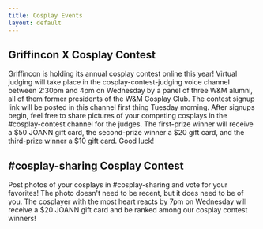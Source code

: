 ```yaml
---
title: Cosplay Events
layout: default
---
```


## Griffincon X Cosplay Contest
Griffincon is holding its annual cosplay contest online this year! Virtual judging will take place in the cosplay-contest-judging voice channel between 2:30pm and 4pm on Wednesday by a panel of three W&M alumni, all of them former presidents of the W&M Cosplay Club. The contest signup link will be posted in this channel first thing Tuesday morning. After signups begin, feel free to share pictures of your competing cosplays in the #cosplay-contest channel for the judges. The first-prize winner will receive a $50 JOANN gift card, the second-prize winner a $20 gift card, and the third-prize winner a $10 gift card. Good luck!

## #cosplay-sharing Cosplay Contest
Post photos of your cosplays in #cosplay-sharing and vote for your favorites! The photo doesn't need to be recent, but it does need to be of you. The cosplayer with the most heart reacts by 7pm on Wednesday will receive a $20 JOANN gift card and be ranked among our cosplay contest winners!